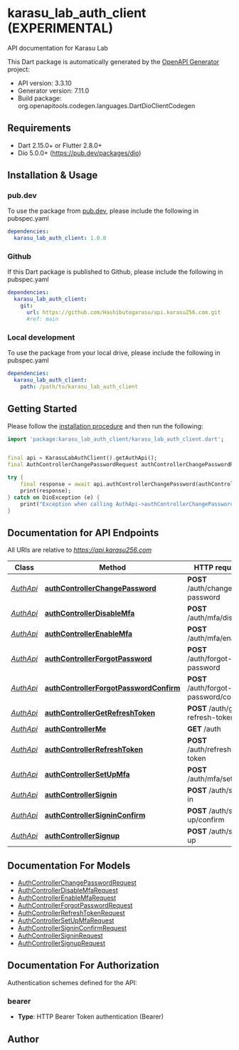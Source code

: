 # karasu_lab_auth_client (EXPERIMENTAL)
API documentation for Karasu Lab

This Dart package is automatically generated by the [OpenAPI Generator](https://openapi-generator.tech) project:

- API version: 3.3.10
- Generator version: 7.11.0
- Build package: org.openapitools.codegen.languages.DartDioClientCodegen

## Requirements

* Dart 2.15.0+ or Flutter 2.8.0+
* Dio 5.0.0+ (https://pub.dev/packages/dio)

## Installation & Usage

### pub.dev
To use the package from [pub.dev](https://pub.dev), please include the following in pubspec.yaml
```yaml
dependencies:
  karasu_lab_auth_client: 1.0.0
```

### Github
If this Dart package is published to Github, please include the following in pubspec.yaml
```yaml
dependencies:
  karasu_lab_auth_client:
    git:
      url: https://github.com/Hashibutogarasu/api.karasu256.com.git
      #ref: main
```

### Local development
To use the package from your local drive, please include the following in pubspec.yaml
```yaml
dependencies:
  karasu_lab_auth_client:
    path: /path/to/karasu_lab_auth_client
```

## Getting Started

Please follow the [installation procedure](#installation--usage) and then run the following:

```dart
import 'package:karasu_lab_auth_client/karasu_lab_auth_client.dart';


final api = KarasuLabAuthClient().getAuthApi();
final AuthControllerChangePasswordRequest authControllerChangePasswordRequest = ; // AuthControllerChangePasswordRequest | 

try {
    final response = await api.authControllerChangePassword(authControllerChangePasswordRequest);
    print(response);
} catch on DioException (e) {
    print("Exception when calling AuthApi->authControllerChangePassword: $e\n");
}

```

## Documentation for API Endpoints

All URIs are relative to *https://api.karasu256.com*

Class | Method | HTTP request | Description
------------ | ------------- | ------------- | -------------
[*AuthApi*](doc/AuthApi.md) | [**authControllerChangePassword**](doc/AuthApi.md#authcontrollerchangepassword) | **POST** /auth/change-password | 
[*AuthApi*](doc/AuthApi.md) | [**authControllerDisableMfa**](doc/AuthApi.md#authcontrollerdisablemfa) | **POST** /auth/mfa/disable | 
[*AuthApi*](doc/AuthApi.md) | [**authControllerEnableMfa**](doc/AuthApi.md#authcontrollerenablemfa) | **POST** /auth/mfa/enable | 
[*AuthApi*](doc/AuthApi.md) | [**authControllerForgotPassword**](doc/AuthApi.md#authcontrollerforgotpassword) | **POST** /auth/forgot-password | 
[*AuthApi*](doc/AuthApi.md) | [**authControllerForgotPasswordConfirm**](doc/AuthApi.md#authcontrollerforgotpasswordconfirm) | **POST** /auth/forgot-password/confirm | 
[*AuthApi*](doc/AuthApi.md) | [**authControllerGetRefreshToken**](doc/AuthApi.md#authcontrollergetrefreshtoken) | **POST** /auth/get-refresh-token | 
[*AuthApi*](doc/AuthApi.md) | [**authControllerMe**](doc/AuthApi.md#authcontrollerme) | **GET** /auth | 
[*AuthApi*](doc/AuthApi.md) | [**authControllerRefreshToken**](doc/AuthApi.md#authcontrollerrefreshtoken) | **POST** /auth/refresh-token | 
[*AuthApi*](doc/AuthApi.md) | [**authControllerSetUpMfa**](doc/AuthApi.md#authcontrollersetupmfa) | **POST** /auth/mfa/set-up | 
[*AuthApi*](doc/AuthApi.md) | [**authControllerSignin**](doc/AuthApi.md#authcontrollersignin) | **POST** /auth/sign-in | 
[*AuthApi*](doc/AuthApi.md) | [**authControllerSigninConfirm**](doc/AuthApi.md#authcontrollersigninconfirm) | **POST** /auth/sign-up/confirm | 
[*AuthApi*](doc/AuthApi.md) | [**authControllerSignup**](doc/AuthApi.md#authcontrollersignup) | **POST** /auth/sign-up | 


## Documentation For Models

 - [AuthControllerChangePasswordRequest](doc/AuthControllerChangePasswordRequest.md)
 - [AuthControllerDisableMfaRequest](doc/AuthControllerDisableMfaRequest.md)
 - [AuthControllerEnableMfaRequest](doc/AuthControllerEnableMfaRequest.md)
 - [AuthControllerForgotPasswordRequest](doc/AuthControllerForgotPasswordRequest.md)
 - [AuthControllerRefreshTokenRequest](doc/AuthControllerRefreshTokenRequest.md)
 - [AuthControllerSetUpMfaRequest](doc/AuthControllerSetUpMfaRequest.md)
 - [AuthControllerSigninConfirmRequest](doc/AuthControllerSigninConfirmRequest.md)
 - [AuthControllerSigninRequest](doc/AuthControllerSigninRequest.md)
 - [AuthControllerSignupRequest](doc/AuthControllerSignupRequest.md)


## Documentation For Authorization


Authentication schemes defined for the API:
### bearer

- **Type**: HTTP Bearer Token authentication (Bearer)


## Author



